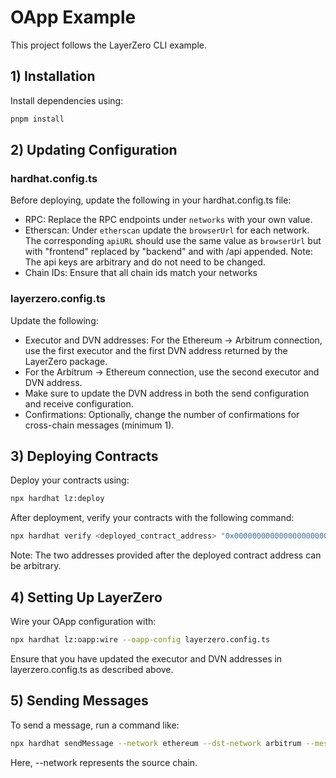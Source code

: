# OApp Example

This project follows the LayerZero CLI example.

## 1) Installation

Install dependencies using:

```bash
pnpm install
```

## 2) Updating Configuration

### hardhat.config.ts

Before deploying, update the following in your hardhat.config.ts file:
- RPC: Replace the RPC endpoints under `networks` with your own value. 
- Etherscan: Under `etherscan` update the `browserUrl` for each network. The corresponding `apiURL` should use the same value as `browserUrl` but with "frontend" replaced by "backend" and with /api appended. Note: The api keys are arbitrary and do not need to be changed. 
- Chain IDs: Ensure that all chain ids match your networks

### layerzero.config.ts

Update the following:
- Executor and DVN addresses: For the Ethereum → Arbitrum connection, use the first executor and the first DVN address returned by the LayerZero package.
- For the Arbitrum → Ethereum connection, use the second executor and DVN address.
- Make sure to update the DVN address in both the send configuration and receive configuration.
- Confirmations: Optionally, change the number of confirmations for cross-chain messages (minimum 1).

## 3) Deploying Contracts

Deploy your contracts using:

```bash
npx hardhat lz:deploy
```


After deployment, verify your contracts with the following command:

```bash
npx hardhat verify <deployed_contract_address> "0x00000000000000000000000000000000000000" "0x00000000000000000000000000000000000000"
```

Note: The two addresses provided after the deployed contract address can be arbitrary.

## 4) Setting Up LayerZero

Wire your OApp configuration with:

```bash
npx hardhat lz:oapp:wire --oapp-config layerzero.config.ts
```

Ensure that you have updated the executor and DVN addresses in layerzero.config.ts as described above.

## 5) Sending Messages

To send a message, run a command like:

```bash
npx hardhat sendMessage --network ethereum --dst-network arbitrum --message "Hello World"
```

Here, --network represents the source chain.